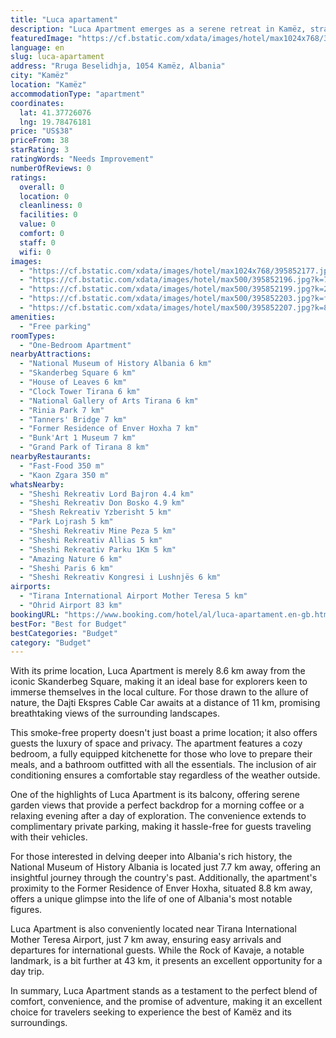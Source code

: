 ```yaml
---
title: "Luca apartament"
description: "Luca Apartment emerges as a serene retreat in Kamëz, strategically positioned just a short drive from the heart of Albania's vibrant history and natural beauty."
featuredImage: "https://cf.bstatic.com/xdata/images/hotel/max1024x768/395852177.jpg?k=ee3454c57a2c6075c8027d29602b27668ec53f7d0359db5f431b35cc644e4016&o=&hp=1"
language: en
slug: luca-apartament
address: "Rruga Beselidhja, 1054 Kamëz, Albania"
city: "Kamëz"
location: "Kamëz"
accommodationType: "apartment"
coordinates:
  lat: 41.37726076
  lng: 19.78476181
price: "US$38"
priceFrom: 38
starRating: 3
ratingWords: "Needs Improvement"
numberOfReviews: 0
ratings:
  overall: 0
  location: 0
  cleanliness: 0
  facilities: 0
  value: 0
  comfort: 0
  staff: 0
  wifi: 0
images:
  - "https://cf.bstatic.com/xdata/images/hotel/max1024x768/395852177.jpg?k=ee3454c57a2c6075c8027d29602b27668ec53f7d0359db5f431b35cc644e4016&o=&hp=1"
  - "https://cf.bstatic.com/xdata/images/hotel/max500/395852196.jpg?k=7036b17f46d958c8f3ad2ce850eb35a5c68c800ebf85606bebf5831cc0ca78da&o=&hp=1"
  - "https://cf.bstatic.com/xdata/images/hotel/max500/395852199.jpg?k=29d7f5bca2ea906f303ffb524b9a72389fdc8e144983e8b537984efcf39af410&o=&hp=1"
  - "https://cf.bstatic.com/xdata/images/hotel/max500/395852203.jpg?k=fcb6892a90b04ace4d4f4316aaf951e62ed8486ebe8bfdf475f0238c0e929f73&o=&hp=1"
  - "https://cf.bstatic.com/xdata/images/hotel/max500/395852207.jpg?k=8089c90f97ac703f3eb55b7b816a43a74744683fea30b4a82822d2ac5784fbd5&o=&hp=1"
amenities:
  - "Free parking"
roomTypes:
  - "One-Bedroom Apartment"
nearbyAttractions:
  - "National Museum of History Albania 6 km"
  - "Skanderbeg Square 6 km"
  - "House of Leaves 6 km"
  - "Clock Tower Tirana 6 km"
  - "National Gallery of Arts Tirana 6 km"
  - "Rinia Park 7 km"
  - "Tanners' Bridge 7 km"
  - "Former Residence of Enver Hoxha 7 km"
  - "Bunk'Art 1 Museum 7 km"
  - "Grand Park of Tirana 8 km"
nearbyRestaurants:
  - "Fast-Food 350 m"
  - "Kaon Zgara 350 m"
whatsNearby:
  - "Sheshi Rekreativ Lord Bajron 4.4 km"
  - "Sheshi Rekreativ Don Bosko 4.9 km"
  - "Shesh Rekreativ Yzberisht 5 km"
  - "Park Lojrash 5 km"
  - "Sheshi Rekreativ Mine Peza 5 km"
  - "Sheshi Rekreativ Allias 5 km"
  - "Sheshi Rekreativ Parku 1Km 5 km"
  - "Amazing Nature 6 km"
  - "Sheshi Paris 6 km"
  - "Sheshi Rekreativ Kongresi i Lushnjës 6 km"
airports:
  - "Tirana International Airport Mother Teresa 5 km"
  - "Ohrid Airport 83 km"
bookingURL: "https://www.booking.com/hotel/al/luca-apartament.en-gb.html?aid=8035640"
bestFor: "Best for Budget"
bestCategories: "Budget"
category: "Budget"
---
```


With its prime location, Luca Apartment is merely 8.6 km away from the iconic Skanderbeg Square, making it an ideal base for explorers keen to immerse themselves in the local culture. For those drawn to the allure of nature, the Dajti Ekspres Cable Car awaits at a distance of 11 km, promising breathtaking views of the surrounding landscapes.

This smoke-free property doesn't just boast a prime location; it also offers guests the luxury of space and privacy. The apartment features a cozy bedroom, a fully equipped kitchenette for those who love to prepare their meals, and a bathroom outfitted with all the essentials. The inclusion of air conditioning ensures a comfortable stay regardless of the weather outside.

One of the highlights of Luca Apartment is its balcony, offering serene garden views that provide a perfect backdrop for a morning coffee or a relaxing evening after a day of exploration. The convenience extends to complimentary private parking, making it hassle-free for guests traveling with their vehicles.

For those interested in delving deeper into Albania's rich history, the National Museum of History Albania is located just 7.7 km away, offering an insightful journey through the country's past. Additionally, the apartment's proximity to the Former Residence of Enver Hoxha, situated 8.8 km away, offers a unique glimpse into the life of one of Albania's most notable figures.

Luca Apartment is also conveniently located near Tirana International Mother Teresa Airport, just 7 km away, ensuring easy arrivals and departures for international guests. While the Rock of Kavaje, a notable landmark, is a bit further at 43 km, it presents an excellent opportunity for a day trip.

In summary, Luca Apartment stands as a testament to the perfect blend of comfort, convenience, and the promise of adventure, making it an excellent choice for travelers seeking to experience the best of Kamëz and its surroundings.